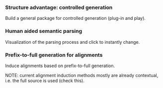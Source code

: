 ### Structure advantage: controlled generation

Build a general package for controlled generation (plug-in and play).


### Human aided semantic parsing

Visualization of the parsing process and click to instantly change.


### Prefix-to-full generation for alignments

Induce alignments based on prefix-to-full generation.

NOTE: current alignment induction methods mostly are already contextual, i.e. the full source is used (check this).
